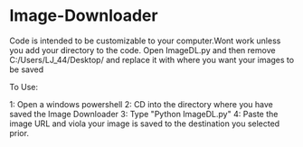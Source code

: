 # Image-Downloader
Code is intended to be customizable to your computer.Wont work unless you add your directory to the code.
Open ImageDL.py and then remove C:/Users/LJ_44/Desktop/ and replace it with where you want your images to be saved

To Use:

1: Open a windows powershell 
2: CD into the directory where you have saved the Image Downloader 
3: Type "Python ImageDL.py"
4: Paste the image URL and viola your image is saved to the destination you selected prior.
